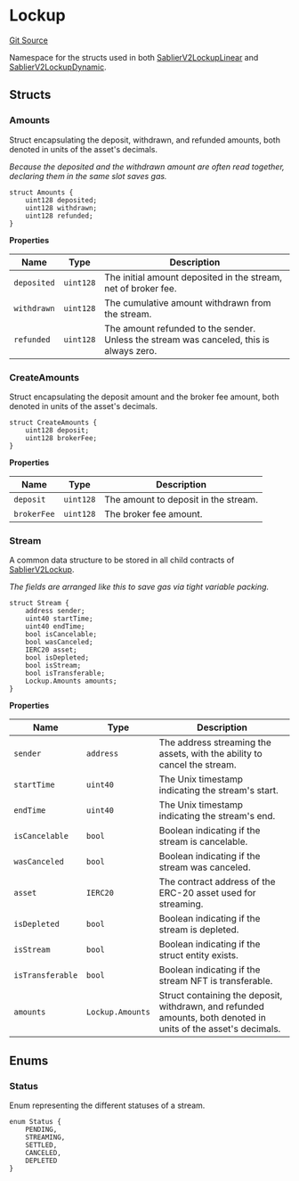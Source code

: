 # Lockup

[Git Source](https://github.com/sablier-labs/v2-core/blob/e080f20eafef0fc18049bcc77f1694db043860f1/src/types/DataTypes.sol)

Namespace for the structs used in both
[SablierV2LockupLinear](docs/contracts/v2/reference/core/contract.SablierV2LockupLinear.md) and
[SablierV2LockupDynamic](docs/contracts/v2/reference/core/contract.SablierV2LockupDynamic.md).

## Structs

### Amounts

Struct encapsulating the deposit, withdrawn, and refunded amounts, both denoted in units of the asset's decimals.

_Because the deposited and the withdrawn amount are often read together, declaring them in the same slot saves gas._

```solidity
struct Amounts {
    uint128 deposited;
    uint128 withdrawn;
    uint128 refunded;
}
```

**Properties**

| Name        | Type      | Description                                                                             |
| ----------- | --------- | --------------------------------------------------------------------------------------- |
| `deposited` | `uint128` | The initial amount deposited in the stream, net of broker fee.                          |
| `withdrawn` | `uint128` | The cumulative amount withdrawn from the stream.                                        |
| `refunded`  | `uint128` | The amount refunded to the sender. Unless the stream was canceled, this is always zero. |

### CreateAmounts

Struct encapsulating the deposit amount and the broker fee amount, both denoted in units of the asset's decimals.

```solidity
struct CreateAmounts {
    uint128 deposit;
    uint128 brokerFee;
}
```

**Properties**

| Name        | Type      | Description                          |
| ----------- | --------- | ------------------------------------ |
| `deposit`   | `uint128` | The amount to deposit in the stream. |
| `brokerFee` | `uint128` | The broker fee amount.               |

### Stream

A common data structure to be stored in all child contracts of
[SablierV2Lockup](docs/contracts/v2/reference/core/abstracts/abstract.SablierV2Lockup.md).

_The fields are arranged like this to save gas via tight variable packing._

```solidity
struct Stream {
    address sender;
    uint40 startTime;
    uint40 endTime;
    bool isCancelable;
    bool wasCanceled;
    IERC20 asset;
    bool isDepleted;
    bool isStream;
    bool isTransferable;
    Lockup.Amounts amounts;
}
```

**Properties**

| Name             | Type             | Description                                                                                                    |
| ---------------- | ---------------- | -------------------------------------------------------------------------------------------------------------- |
| `sender`         | `address`        | The address streaming the assets, with the ability to cancel the stream.                                       |
| `startTime`      | `uint40`         | The Unix timestamp indicating the stream's start.                                                              |
| `endTime`        | `uint40`         | The Unix timestamp indicating the stream's end.                                                                |
| `isCancelable`   | `bool`           | Boolean indicating if the stream is cancelable.                                                                |
| `wasCanceled`    | `bool`           | Boolean indicating if the stream was canceled.                                                                 |
| `asset`          | `IERC20`         | The contract address of the ERC-20 asset used for streaming.                                                   |
| `isDepleted`     | `bool`           | Boolean indicating if the stream is depleted.                                                                  |
| `isStream`       | `bool`           | Boolean indicating if the struct entity exists.                                                                |
| `isTransferable` | `bool`           | Boolean indicating if the stream NFT is transferable.                                                          |
| `amounts`        | `Lockup.Amounts` | Struct containing the deposit, withdrawn, and refunded amounts, both denoted in units of the asset's decimals. |

## Enums

### Status

Enum representing the different statuses of a stream.

```solidity
enum Status {
    PENDING,
    STREAMING,
    SETTLED,
    CANCELED,
    DEPLETED
}
```
